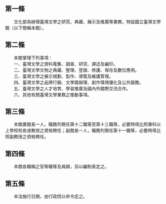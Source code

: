 第一條 
-------
　　文化部為辦理臺灣文學之研究、典藏、展示及推廣等業務，特設國立臺灣文學館（以下簡稱本館）。  


第二條 
-------
　　本館掌理下列事項：  
　　一、臺灣文學之資料蒐集、調查、研究、譯述及編印。  
　　二、臺灣文學文物之典藏、整理、登錄、修護、保存及數位應用。  
　　三、臺灣文學之展示規劃、製作、導覽及維護管理。  
　　四、臺灣文學之品牌行銷、文學獎辦理、創作環境優化及公共服務。  
　　五、臺灣文學之人才培育、學習推廣及國內外館際交流合作。  
　　六、其他有關臺灣文學業務之推動事項。  


第三條 
-------
　　本館置館長一人，職務列簡任第十二職等至第十三職等，必要時得比照專科以上學校校長或教授之資格聘任；副館長一人，職務列簡任第十一職等，必要時得比照副教授之資格聘任。  


第四條 
-------
　　本館各職稱之官等職等及員額，另以編制表定之。  


第五條 
-------
　　本法施行日期，由行政院以命令定之。